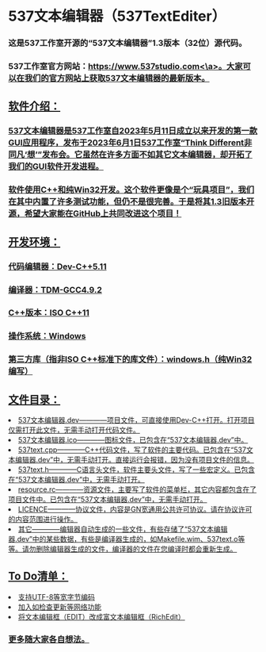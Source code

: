 # 537文本编辑器（537TextEditer）
<h3>这是537工作室开源的“537文本编辑器”1.3版本（32位）源代码。</h3>
<h3>537工作室官方网站：<a href="https://www.537studio.com" target="_blank">https://www.537studio.com<\a>。大家可以在我们的官方网站上获取537文本编辑器的最新版本。</h3>
<h2>软件介绍：</h2>
<h3>537文本编辑器是537工作室自2023年5月11日成立以来开发的第一款GUI应用程序，发布于2023年6月1日537工作室“Think Different非同凡‘想’”发布会。它虽然在许多方面不如其它文本编辑器，却开拓了我们的GUI软件开发进程。</h3>
<h3>软件使用C++和纯Win32开发。这个软件更像是个“玩具项目”，我们在其中内置了许多测试功能，但仍不是很完善。于是将其1.3旧版本开源，希望大家能在GitHub上共同改进这个项目！</h3>
<h2>开发环境：</h2>
  <h3>代码编辑器：Dev-C++5.11</h3>
  <h3>编译器：TDM-GCC4.9.2</h3>
  <h3>C++版本：ISO C++11</h3>
  <h3>操作系统：Windows</h3>
  <h3>第三方库（指非ISO C++标准下的库文件）：windows.h（纯Win32编写）</h3>
<h2>文件目录：</h2>
  <li>537文本编辑器.dev————项目文件，可直接使用Dev-C++打开。打开项目仅需打开此文件，无需手动打开代码文件。</li>
  <li>537文本编辑器.ico————图标文件，已包含在“537文本编辑器.dev”中。</li>
  <li>537text.cpp————C++代码文件，写了软件的主要代码。已包含在“537文本编辑器.dev”中，无需手动打开。直接运行会报错，因为没有项目文件的信息。</li>
  <li>537text.h————C语言头文件，软件主要头文件，写了一些宏定义。已包含在“537文本编辑器.dev”中，无需手动打开。</li>
  <li>resource.rc————资源文件，主要写了软件的菜单栏，其它内容都包含在了项目文件中。已包含在“537文本编辑器.dev”中，无需手动打开。</li>
  <li>LICENCE————协议文件，内容是GN宽通用公共许可协议。请在协议许可的内容范围进行操作。</li>
  <li>其它————编辑器自动生成的一些文件，有些存储了“537文本编辑器.dev”中的某些数据，有些是编译器生成的，如Makefile.wim、537text.o等等。请勿删除编辑器生成的文件，编译器的文件在您编译时都会重新生成。</li>
<h2>To Do清单：</h2>
<li>支持UTF-8等宽字节编码</li>
<li>加入如检查更新等网络功能</li>
<li>将文本编辑框（EDIT）改成富文本编辑框（RichEdit）</li>
<h3>更多随大家各自想法。</h3>
